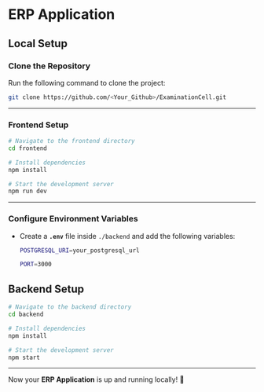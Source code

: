 # **ERP Application**

## **Local Setup**

### **Clone the Repository**

Run the following command to clone the project:

```sh
git clone https://github.com/<Your_Github>/ExaminationCell.git
```

---

### **Frontend Setup**

```sh
# Navigate to the frontend directory
cd frontend

# Install dependencies
npm install

# Start the development server
npm run dev
```

---

### **Configure Environment Variables**

- Create a **`.env`** file inside `./backend` and add the following variables:
  ```sh
  POSTGRESQL_URI=your_postgresql_url
  ```
  ```sh
  PORT=3000
  ```

## **Backend Setup**

```sh
# Navigate to the backend directory
cd backend

# Install dependencies
npm install

# Start the development server
npm start
```

---

Now your **ERP Application** is up and running locally! 🚀
